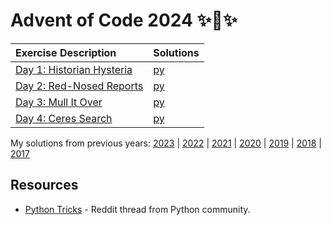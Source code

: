 # Advent of Code 2024 ✨🎄✨

|Exercise Description|Solutions|
|:---|:---|
|[Day 1: Historian Hysteria](https://adventofcode.com/2024/day/1) | [py](/day01/main.py) |
|[Day 2: Red-Nosed Reports](https://adventofcode.com/2024/day/2)  | [py](/day02/main.py) |
|[Day 3: Mull It Over](https://adventofcode.com/2024/day/3)       | [py](/day03/main.py) |
|[Day 4: Ceres Search](https://adventofcode.com/2024/day/4)       | [py](/day04/main.py) |

My solutions from previous years: [2023](https://github.com/r0f1/adventofcode2023) | [2022](https://github.com/r0f1/adventofcode2022) | [2021](https://github.com/r0f1/adventofcode2021) | [2020](https://github.com/r0f1/adventofcode2020) | [2019](https://github.com/r0f1/adventofcode2019) | [2018](https://github.com/r0f1/adventofcode2018) | [2017](https://github.com/r0f1/adventofcode2017)

## Resources
* [Python Tricks](https://www.reddit.com/r/adventofcode/comments/1gsl4fm/share_your_favorite_tricks_and_snippets/) - Reddit thread from Python community.
